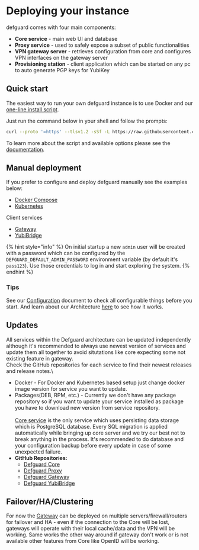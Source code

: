 # Deploying your instance

defguard comes with four main components:

* **Core service** - main web UI and database
* **Proxy service** - used to safely expose a subset of public functionalities
* **VPN gateway server** - retrieves configuration from core and configures VPN interfaces on the gateway server
* **Provisioning station** - client application which can be started on any pc to auto generate PGP keys for YubiKey

## Quick start

The easiest way to run your own defguard instance is to use Docker and our [one-line install script](one-line-install.md).

Just run the command below in your shell and follow the prompts:

```bash
curl --proto '=https' --tlsv1.2 -sSf -L https://raw.githubusercontent.com/DefGuard/deployment/main/docker-compose/setup.sh -O && bash setup.sh
```

To learn more about the script and available options please see the [documentation](one-line-install.md).

## Manual deployment

If you prefer to configure and deploy defguard manually see the examples below:

* [Docker Compose](docker-compose.md)
* [Kubernetes](../../community-features/setting-up-your-instance/kubernetes.md)

Client services

* [Gateway](gateway.md)
* [YubiBridge](../yubikey-provisioning.md)

{% hint style="info" %}
On initial startup a new `admin` user will be created with a password which can be configured by the `DEFGUARD_DEFAULT_ADMIN_PASSWORD` environment variable (by default it's `pass123`). Use those credentials to log in and start exploring the system.
{% endhint %}

### Tips

See our [Configuration](configuration.md) document to check all configurable things before you start. And learn about our Architecture [here](../../in-depth/architecture.md) to see how it works.



## Updates

All services within the Defguard architecture can be updated independently although it's recommended to always use newest version of services and update them all together to avoid situtations like core expecting some not existing feature in gateway.  \
Check the GitHub repositories for each service to find their newest releases and release notes.\


* Docker - For Docker and Kubernetes based setup just change docker image version for service you want to update.
* Packages(DEB, RPM, etc.) - Currently we don't have any package repository so if you want to update your service installed as package you have to download new version from service repository.\
  \
  [Core service](https://github.com/DefGuard/defguard) is the only service which uses persisting data storage which is PostgreSQL database. Every SQL migration is applied automatically while bringing up core server and we try our best not to break anything in the process. It's recommended to do database and your configuration backup before every update in case of some unexpected failure.
* **GitHub Repositories:**
  * [Defguard Core](https://github.com/DefGuard/defguard/releases)
  * [Defguard Proxy](https://github.com/DefGuard/proxy/releases)
  * [Defguard Gateway](https://github.com/DefGuard/gateway/releases)
  * [Defguard YubiBridge](https://github.com/DefGuard/YubiKey-Provision/releases)

## Failover/HA/Clustering

For now the [Gateway](gateway.md) can be deployed on multiple servers/firewall/routers for failover and HA - even if the connection to the Core will be lost, gateways will operate with their local cache/data and the VPN will be working.  Same works the other way around if gateway don't work or is not available other features from Core like OpenID will be working.&#x20;
